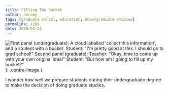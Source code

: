 ```yaml
---
title: Filling The Bucket
author: Jeremy
tags: [graduate school, education, undergraduate studies]
permalink: /269
date: 2020-04-22
---
```


![First panel (undergraduate): A cloud labelled 'collect this information', and a student with a bucket. Student: "I'm pretty good at this. I should go to grad school!" Second panel (graduate): Teacher: "Okay, time to come up with your own original idea!" Student: "But how am I going to fill up my bucket?"](https://res.cloudinary.com/dh3hm8pb7/image/upload/c_scale,q_auto:best,w_615/v1535842782/Handwaving/Published/FillingTheBucket.png){: .centre-image }

I wonder how well we prepare students during their undergraduate degree to make the decision of doing graduate studies.
